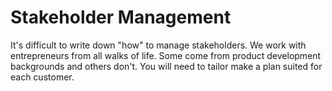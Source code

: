 # Stakeholder Management

It's difficult to write down "how" to manage stakeholders. We work with entrepreneurs from all walks of life. Some come from product development backgrounds and others don't. You will need to tailor make a plan suited for each customer.&#x20;
